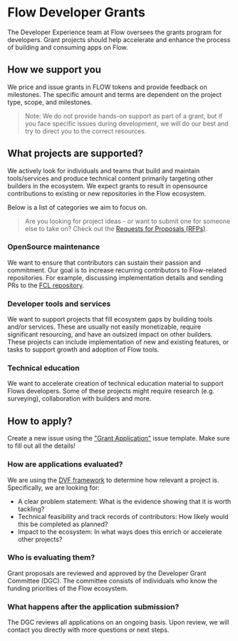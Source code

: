 # Flow Developer Grants

The Developer Experience team at Flow oversees the grants program for developers. Grant projects should help accelerate and enhance the process of building and consuming apps on Flow.

## How we support you

We price and issue grants in FLOW tokens and provide feedback on milestones. The specific amount and terms are dependent on the project type, scope, and milestones.

> Note: We do not provide hands-on support as part of a grant, but if you face specific issues during development, we will do our best and try to direct you to the correct resources.

## What projects are supported?

We actively look for individuals and teams that build and maintain tools/services and produce technical content primarily targeting other builders in the ecosystem. We expect grants to result in opensource contributions to existing or new repositories in the Flow ecosystem.

Below is a list of categories we aim to focus on.

> Are you looking for project ideas - or want to submit one for someone else to take on? Check out the [Requests for Proposals (RFPs)](https://github.com/onflow/developer-grants/issues?q=is%3Aissue+is%3Aopen+label%3Awishlist).

### OpenSource maintenance

We want to ensure that contributors can sustain their passion and commitment. Our goal is to increase recurring contributors to Flow-related repositories. For example, discussing implementation details and sending PRs to the [FCL repository](https://github.com/onflow/fcl-js).

### Developer tools and services

We want to support projects that fill ecosystem gaps by building tools and/or services. These are usually not easily monetizable, require significant resourcing, and have an outsized impact on other builders. These projects can include implementation of new and existing features, or tasks to support growth and adoption of Flow tools.

### Technical education

We want to accelerate creation of technical education material to support Flows developers. Some of these projects might require research (e.g. surveying), collaboration with builders and more.

## How to apply?

Create a new issue using the ["Grant Application"](https://github.com/onflow/developer-grants/issues/new?assignees=alxflw&labels=in+review&template=grant-application.md&title=) issue template. Make sure to fill out all the details!

### How are applications evaluated?

We are using the [DVF framework](https://tryble.atlassian.net/wiki/spaces/prioritizr/pages/254738466/Design+Thinking+Desirability+Viability+and+Feasibility+DVF) to determine how relevant a project is. Specifically, we are looking for:

- A clear problem statement: What is the evidence showing that it is worth tackling?
- Technical feasibility and track records of contributors: How likely would this be completed as planned?
- Impact to the ecosystem: In what ways does this enrich or accelerate other projects?

### Who is evaluating them?

Grant proposals are reviewed and approved by the Developer Grant Committee (DGC). The committee consists of individuals who know the funding priorities of the Flow ecosystem.

### What happens after the application submission?

The DGC reviews all applications on an ongoing basis. Upon review, we will contact you directly with more questions or next steps.
